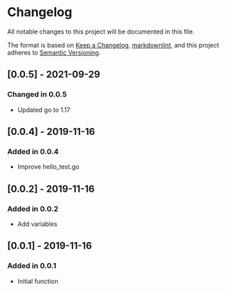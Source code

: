 # Changelog

All notable changes to this project will be documented in this file.

The format is based on [Keep a Changelog](https://keepachangelog.com/en/1.0.0/),
[markdownlint](https://dlaa.me/markdownlint/),
and this project adheres to [Semantic Versioning](https://semver.org/spec/v2.0.0.html).

## [0.0.5] - 2021-09-29

### Changed in 0.0.5

- Updated go to 1.17

## [0.0.4] - 2019-11-16

### Added in 0.0.4

- Improve hello_test.go

## [0.0.2] - 2019-11-16

### Added in 0.0.2

- Add variables

## [0.0.1] - 2019-11-16

### Added in 0.0.1

- Initial function
